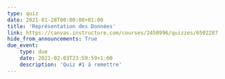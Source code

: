 ```yaml
---
type: quiz
date: 2021-01-28T00:00:00+01:00
title: 'Représentation des Données'
link: https://canvas.instructure.com/courses/2450996/quizzes/6502287
hide_from_announcements: True
due_event:
    type: due
    date: 2021-02-03T23:59:59+1:00
    description: 'Quiz #1 à remettre'
---
```

